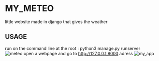 # MY_METEO
little website made in django that gives the weather

## USAGE
run on the command line at the root : python3 manage.py runserver
![meteo](https://user-images.githubusercontent.com/49592465/59702848-f59af180-91f8-11e9-812b-b3c634de9d6b.png)
open a webpage and go to http://127.0.0.1:8000 adress
![my_app](https://user-images.githubusercontent.com/49592465/59703019-55919800-91f9-11e9-9980-3d1f30b42684.png)
